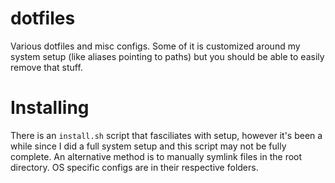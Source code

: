 dotfiles
========

Various dotfiles and misc configs. Some of it is customized around my system setup
(like aliases pointing to paths) but you should be able to easily remove that stuff.

Installing
==========

There is an `install.sh` script that fasciliates with setup, however it's been a while since I did a full system setup and this script may not be fully complete. An alternative method is to manually symlink files in the root directory. OS specific configs are in their respective folders. 

